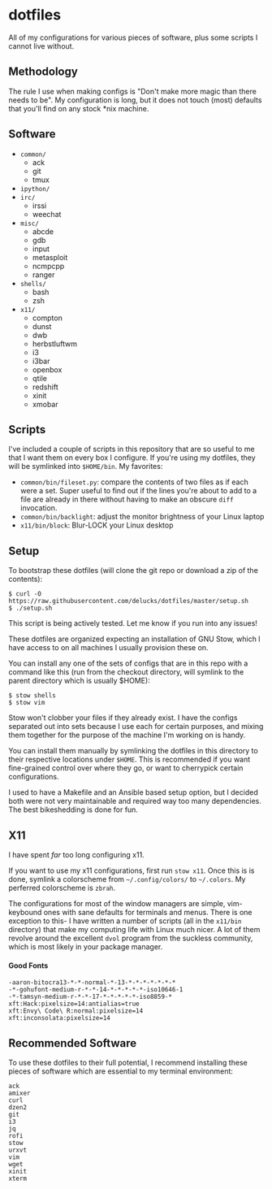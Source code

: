 dotfiles
========

All of my configurations for various pieces of software, plus some scripts I cannot live without.

Methodology
-----------

The rule I use when making configs is "Don't make more magic than there needs to be". My configuration is long, but it does not touch (most) defaults that you'll find on any stock \*nix machine.

Software
--------

- `common/`
  - ack
  - git
  - tmux
- `ipython/`
- `irc/`
  - irssi
  - weechat
- `misc/`
  - abcde
  - gdb
  - input
  - metasploit
  - ncmpcpp
  - ranger
- `shells/`
  - bash
  - zsh
- `x11/`
  - compton
  - dunst
  - dwb
  - herbstluftwm
  - i3
  - i3bar
  - openbox
  - qtile
  - redshift
  - xinit
  - xmobar

Scripts
-------

I've included a couple of scripts in this repository that are so useful to me that I want them on every box I configure. If you're using my dotfiles, they will be symlinked into `$HOME/bin`. My favorites:

- `common/bin/fileset.py`: compare the contents of two files as if each were a set. Super useful to find out if the lines you're about to add to a file are already in there without having to make an obscure `diff` invocation.
- `common/bin/backlight`: adjust the monitor brightness of your Linux laptop
- `x11/bin/block`: Blur-LOCK your Linux desktop

Setup
-----

To bootstrap these dotfiles (will clone the git repo or download a zip of the contents):

```
$ curl -O https://raw.githubusercontent.com/delucks/dotfiles/master/setup.sh
$ ./setup.sh
```

This script is being actively tested. Let me know if you run into any issues!

These dotfiles are organized expecting an installation of GNU Stow, which I have access to on all machines I usually provision these on.

You can install any one of the sets of configs that are in this repo with a command like this (run from the checkout directory, will symlink to the parent directory which is usually $HOME):

```
$ stow shells
$ stow vim
```

Stow won't clobber your files if they already exist. I have the configs separated out into sets because I use each for certain purposes, and mixing them together for the purpose of the machine I'm working on is handy.

You can install them manually by symlinking the dotfiles in this directory to their respective locations under `$HOME`. This is recommended if you want fine-grained control over where they go, or want to cherrypick certain configurations.

I used to have a Makefile and an Ansible based setup option, but I decided both were not very maintainable and required way too many dependencies. The best bikeshedding is done for fun.

X11
---

I have spent *far* too long configuring x11.

If you want to use my x11 configurations, first run `stow x11`. Once this is is done, symlink a colorscheme from `~/.config/colors/` to `~/.colors`. My perferred colorscheme is `zbrah`.

The configurations for most of the window managers are simple, vim-keybound ones with sane defaults for terminals and menus. There is one exception to this- I have written a number of scripts (all in the `x11/bin` directory) that make my computing life with Linux much nicer. A lot of them revolve around the excellent `dvol` program from the suckless community, which is most likely in your package manager.

#### Good Fonts

```
-aaron-bitocra13-*-*-normal-*-13-*-*-*-*-*-*-*
-*-gohufont-medium-r-*-*-14-*-*-*-*-*-iso10646-1
-*-tamsyn-medium-r-*-*-17-*-*-*-*-*-iso8859-*
xft:Hack:pixelsize=14:antialias=true
xft:Envy\ Code\ R:normal:pixelsize=14
xft:inconsolata:pixelsize=14
```

Recommended Software
--------------------

To use these dotfiles to their full potential, I recommend installing these pieces of software which are essential to my terminal environment:
```
ack
amixer
curl
dzen2
git
i3
jq
rofi
stow
urxvt
vim
wget
xinit
xterm
```
